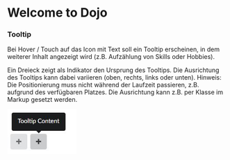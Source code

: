 # Welcome to Dojo

### Tooltip
Bei Hover / Touch auf das Icon mit Text soll ein Tooltip erscheinen, in dem weiterer Inhalt angezeigt wird (z.B. Aufzählung von Skills oder Hobbies).

Ein Dreieck zeigt als Indikator den Ursprung des Tooltips. Die Ausrichtung des Tooltips kann dabei variieren (oben, rechts, links oder unten).
Hinweis: Die Positionierung muss nicht während der Laufzeit passieren, z.B. aufgrund des verfügbaren Platzes. Die Ausrichtung kann z.B. per Klasse im Markup gesetzt werden.

![Example](./source/images/tooltip.png)

